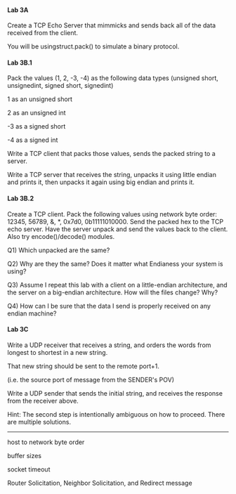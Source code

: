 #### Lab 3A

Create a TCP Echo Server that mimmicks and sends back all of the data received from the client.

You will be usingstruct.pack\(\) to simulate a binary protocol.

#### Lab 3B.1

Pack the values \(1, 2, -3, -4\) as the following data types \(unsigned short, unsignedint, signed short, signedint\)

1 as an unsigned short

2 as an unsigned int

-3 as a signed short

-4 as a signed int

Write a TCP client that packs those values, sends the packed string to a server.

Write a TCP server that receives the string, unpacks it using little endian and prints it, then unpacks it again using big endian and prints it.

#### Lab 3B.2

Create a TCP client.  Pack the following values using network byte order: 12345, 56789, &, \*, 0x7d0, 0b11111010000. Send the packed hex to the TCP echo server.  Have the server unpack and send the values back to the client. Also try encode\(\)/decode\(\) modules.

Q1\) Which unpacked are the same?

Q2\) Why are they the same? Does it matter what Endianess your system is using?

Q3\) Assume I repeat this lab with a client on a little-endian architecture, and the server on a big-endian architecture. How will the files change? Why?

Q4\) How can I be sure that the data I send is properly received on any endian machine?

#### Lab 3C

Write a UDP receiver that receives a string, and orders the words from longest to shortest in a new string.

That new string should be sent to the remote port+1.

\(i.e. the source port of message from the SENDER's POV\)

Write a UDP sender that sends the initial string, and receives the response from the receiver above.

Hint: The second step is intentionally ambiguous on how to proceed. There are multiple solutions.

---

host to network byte order

buffer sizes

socket timeout

Router Solicitation, Neighbor Solicitation, and Redirect message

